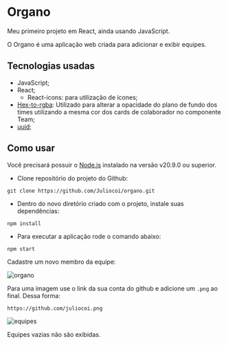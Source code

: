 # Organo

Meu primeiro projeto em React, ainda usando JavaScript.

O Organo é uma aplicação web criada para adicionar e exibir equipes. 

## Tecnologias usadas

* JavaScript;
* React;
  * React-icons: para utilização de ícones;
* [Hex-to-rgba](https://www.npmjs.com/package/hex-to-rgba): Utilizado para alterar a opacidade do plano de fundo dos times utilizando a mesma cor dos cards de colaborador no componente Team;
* [uuid](https://www.npmjs.com/package/uuid);

## Como usar

Você precisará possuir o [Node.js](https://nodejs.org/en/download/package-manager) instalado na versão v20.9.0 ou superior.

* Clone repositório do projeto do Github:

```shell
git clone https://github.com/Juliocoi/organo.git
```

* Dentro do novo diretório criado com o projeto, instale suas dependências:

```shell
npm install
```

* Para executar a aplicação rode o comando abaixo:

```shell
npm start
```

Cadastre um novo membro da equipe:

![organo](https://i.imgur.com/kDixcsa.png)

Para uma imagem use o link da sua conta do github e adicione um `.png` ao final. Dessa forma:

```tex
https://github.com/juliocoi.png
```

![equipes](https://i.imgur.com/20aBGAp.png)

Equipes vazias não são exibidas. 

